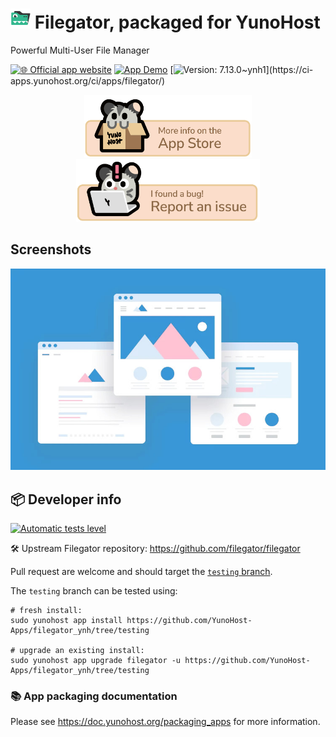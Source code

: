 <!--
N.B.: This README was automatically generated by <https://github.com/YunoHost/apps_tools/blob/main/readme_generator>
It shall NOT be edited by hand.
-->

<h1>
  <img src="https://raw.githubusercontent.com/YunoHost/apps/main/logos/filegator.png" width="32px" alt="Logo of Filegator">
  Filegator, packaged for YunoHost
</h1>

Powerful Multi-User File Manager

[![🌐 Official app website](https://img.shields.io/badge/Official_app_website-darkgreen?style=for-the-badge)](https://filegator.io/)
[![App Demo](https://img.shields.io/badge/App_Demo-blue?style=for-the-badge)](https://demo.filegator.io/)
[![Version: 7.13.0~ynh1](https://img.shields.io/badge/Version-7.13.0~ynh1-rgba(0,150,0,1)?style=for-the-badge)](https://ci-apps.yunohost.org/ci/apps/filegator/)

<div align="center">
<a href="https://apps.yunohost.org/app/filegator"><img height="100px" src="https://github.com/YunoHost/yunohost-artwork/raw/refs/heads/main/badges/neopossum-badges/badge_more_info_on_the_appstore.svg"/></a>
<a href="https://github.com/YunoHost-Apps/filegator_ynh/issues"><img height="100px" src="https://github.com/YunoHost/yunohost-artwork/raw/refs/heads/main/badges/neopossum-badges/badge_report_an_issue.svg"/></a>
</div>


## Screenshots
![Screenshot of Filegator](./doc/screenshots/example.jpg)

## 📦 Developer info

[![Automatic tests level](https://apps.yunohost.org/badge/cilevel/filegator)](https://ci-apps.yunohost.org/ci/apps/filegator/)

🛠️ Upstream Filegator repository: <https://github.com/filegator/filegator>

Pull request are welcome and should target the [`testing` branch](https://github.com/YunoHost-Apps/filegator_ynh/tree/testing).

The `testing` branch can be tested using:
```
# fresh install:
sudo yunohost app install https://github.com/YunoHost-Apps/filegator_ynh/tree/testing

# upgrade an existing install:
sudo yunohost app upgrade filegator -u https://github.com/YunoHost-Apps/filegator_ynh/tree/testing
```

### 📚 App packaging documentation

Please see <https://doc.yunohost.org/packaging_apps> for more information.